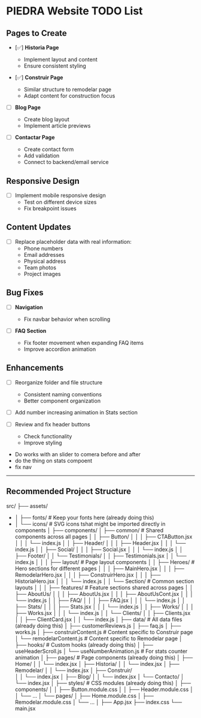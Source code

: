 # PIEDRA Website TODO List

## Pages to Create
- [✅] **Historia Page**
  - Implement layout and content
  - Ensure consistent styling

- [✅] **Construir Page**
  - Similar structure to remodelar page
  - Adapt content for construction focus

- [ ] **Blog Page**
  - Create blog layout
  - Implement article previews

- [ ] **Contactar Page**
  - Create contact form
  - Add validation
  - Connect to backend/email service

## Responsive Design
- [ ] Implement mobile responsive design
  - Test on different device sizes
  - Fix breakpoint issues

## Content Updates
- [ ] Replace placeholder data with real information:
  - Phone numbers
  - Email addresses
  - Physical address
  - Team photos
  - Project images

## Bug Fixes
- [ ] **Navigation**
  - Fix navbar behavior when scrolling

- [ ] **FAQ Section**
  - Fix footer movement when expanding FAQ items
  - Improve accordion animation

## Enhancements
- [ ] Reorganize folder and file structure
  - Consistent naming conventions
  - Better component organization

- [ ] Add number increasing animation in Stats section

- [ ] Review and fix header buttons
  - Check functionality
  - Improve styling



- Do works with an slider to comera before and after
- do the thing on stats compoent
- fix nav


----------------------------

## Recommended Project Structure

src/
  ├── assets/
-  │   ├── fonts/            # Keep your fonts here (already doing this)
-  │   └── icons/            # SVG icons tshat might be imported directly in components
  │
  ├── components/
  │   ├── common/           # Shared components across all pages
  │   │   ├── Button/
  │   │   │   ├── CTAButton.jsx
  │   │   │   └── index.js
  │   │   ├── Header/
  │   │   │   ├── Header.jsx
  │   │   │   └── index.js
  │   │   ├── Social/
  │   │   │   ├── Social.jsx
  │   │   │   └── index.js
  │   │   ├── Footer/
  │   │   └── Testimonials/
  │   │       ├── Testimonials.jsx
  │   │       └── index.js
  │   │
  │   ├── layout/           # Page layout components
  │   │   ├── Heroes/       # Hero sections for different pages
  │   │   │   ├── MainHero.jsx
  │   │   │   ├── RemodelarHero.jsx
  │   │   │   ├── ConstruirHero.jsx
  │   │   │   ├── HistoriaHero.jsx
  │   │   │   └── index.js
  │   │   └── Section/      # Common section layouts
  │   │
  │   ├── features/         # Feature sections shared across pages
  │   │   ├── AboutUs/
  │   │   │   ├── AboutUs.jsx
  │   │   │   ├── AboutUsCont.jsx
  │   │   │   └── index.js
  │   │   ├── FAQ/
  │   │   │   ├── FAQ.jsx
  │   │   │   └── index.js
  │   │   ├── Stats/
  │   │   │   ├── Stats.jsx
  │   │   │   └── index.js
  │   │   ├── Works/
  │   │   │   ├── Works.jsx
  │   │   │   └── index.js
  │   │   └── Clients/
  │   │       ├── Clients.jsx
  │   │       ├── ClientCard.jsx
  │   │       └── index.js
  │
  ├── data/                 # All data files (already doing this)
  │   ├── customerReviews.js
  │   ├── faq.js
  │   ├── works.js
  │   ├── construirContent.js  # Content specific to Construir page
  │   └── remodelarContent.js  # Content specific to Remodelar page
  │
  ├── hooks/                # Custom hooks (already doing this)
  │   ├── useHeaderScroll.js
  │   └── useNumberAnimation.js  # For stats counter animation
  │
  ├── pages/                # Page components (already doing this)
  │   ├── Home/
  │   │   └── index.jsx
  │   ├── Historia/
  │   │   └── index.jsx
  │   ├── Remodelar/
  │   │   └── index.jsx
  │   ├── Construir/  
  │   │   └── index.jsx
  │   ├── Blog/
  │   │   └── index.jsx
  │   └── Contacto/
  │       └── index.jsx
  │
  ├── styles/               # CSS modules (already doing this)
  │   ├── components/
  │   │   ├── Button.module.css
  │   │   ├── Header.module.css
  │   │   └── ...
  │   └── pages/
  │       ├── Home.module.css
  │       ├── Remodelar.module.css
  │       └── ...
  │
  ├── App.jsx
  ├── index.css
  └── main.jsx